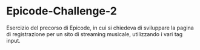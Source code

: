 # Epicode-Challenge-2
Esercizio del precorso di Epicode, in cui si chiedeva di sviluppare la pagina di registrazione per un sito di streaming musicale, utilizzando i vari tag input.
